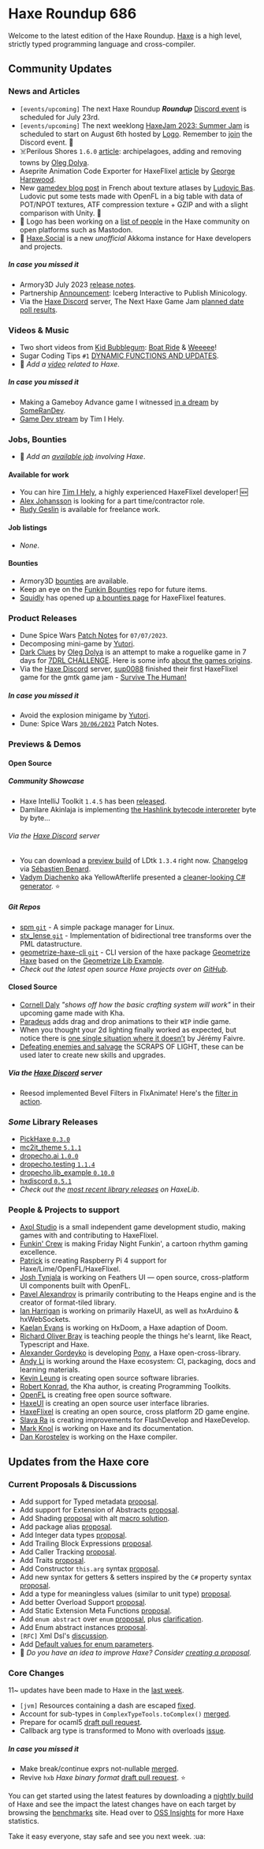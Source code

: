 [_template]: ../templates/roundup.html
[date]: / "2023-07-13 10:11:00"
[modified]: / "2023-07-13 10:41:00"
[published]: / "2023-07-13 11:59:00"
[description]: / "The latest news covering the Haxe community, featuring upcoming talks, the latest HaxeLib releases, game previews and lots more!"
[contributor]: https://twitter.com/teormech "Alexander Hohlov"

# Haxe Roundup 686

Welcome to the latest edition of the Haxe Roundup. [Haxe](http://haxe.org/?ref=haxe.io) is a high level, strictly typed programming language and cross-compiler.

## Community Updates

### News and Articles

- `[events/upcoming]` The next Haxe Roundup **_Roundup_** [Discord event](https://discord.com/events/162395145352904705/1127688092187361391) is scheduled for July 23rd.
- `[events/upcoming]` The next weeklong [HaxeJam 2023: Summer Jam](https://itch.io/jam/haxejam-2023-summer-jam) is scheduled to start on August 6th hosted by [Logo](https://fosstodon.org/@logo/110669456878920488). Remember to [join](https://discord.com/events/162395145352904705/1126639776829816902) the Discord event. :tada:
- ☠️Perilous Shores `1.6.0` [article](https://www.patreon.com/posts/85733421): archipelagoes, adding and removing towns by [Oleg Dolya](https://twitter.com/watawatabou/status/1677399158687146008).
- Aseprite Animation Code Exporter for HaxeFlixel [article](https://www.buymeacoffee.com/harpwood/aseprite-animation-code-exporter-haxeflixel) by [George Harpwood](https://twitter.com/harpwood_studio/status/1677255652777811968).
- New [gamedev blog post](https://loudoweb.fr/texture-atlas/) in French about texture atlases by [Ludovic Bas](https://twitter.com/loudoweb/status/1676901236929437696). Ludovic put some tests made with OpenFL in a big table with data of POT/NPOT textures, ATF compression texture + GZIP and with a slight comparison with Unity. :star2:
- :pushpin: Logo has been working on a [list of people](https://gist.github.com/logo4poop/fadba8956b7196d61a865e8f47cffe43) in the Haxe community on open platforms such as Mastodon.
- :pushpin: [Haxe.Social](https://haxe.social/) is a new _unofficial_ Akkoma instance for Haxe developers and projects.

##### _In case you missed it_

- Armory3D July 2023 [release notes](https://armory3d.org/notes#2023.07).
- Partnership [Announcement](https://store.steampowered.com/news/app/1471700/view/3657534571516100734): Iceberg Interactive to Publish Minicology.
- Via the [Haxe Discord] server, The Next Haxe Game Jam [planned date poll results](https://discord.com/channels/162395145352904705/286485321925918721/1126163303245295617).

### Videos & Music

- Two short videos from [Kid Bubblegum](https://store.steampowered.com/app/2441500/Kid_Bubblegum): [Boat Ride](https://www.youtube.com/shorts/g3b6C0ymiVU) & [Weeeee](https://www.youtube.com/shorts/EFeSuwhFTyY)!
- Sugar Coding Tips `#1` [DYNAMIC FUNCTIONS AND UPDATES](https://twitter.com/sugarcoatedOwO/status/1678894210072600579).
- :memo: _Add a [video](https://github.com/skial/haxe.io/labels/video) related to Haxe_.

##### _In case you missed it_

- Making a Gameboy Advance game I witnessed [in a dream](https://www.youtube.com/watch?v=yLZ9iYOQoa0) by [SomeRanDev](https://twitter.com/SomeRanDev/status/1674184131452780545).
- [Game Dev stream](https://www.twitch.tv/videos/1859769423) by Tim I Hely.

### Jobs, Bounties

- :memo: _Add an [available job](https://github.com/skial/haxe.io/labels/jobs) involving Haxe_.

#### Available for work

- You can hire [Tim I Hely](https://twitter.com/SeiferTim/status/1678522112699514884), a highly experienced HaxeFlixel developer! :new:
- [Alex Johansson](https://twitter.com/alexvscoding/status/1621139055282126849) is looking for a part time/contractor role.
- [Rudy Geslin](https://github.com/kLabz) is available for freelance work.

#### Job listings

- _None_.

#### Bounties

- Armory3D [bounties](https://github.com/armory3d/armory/labels/bounty) are available.
- Keep an eye on the [Funkin Bounties](https://github.com/FunkinCrew/funkinBounties) repo for future items.
- [Squidly](https://twitter.com/squuuidly/status/1243925472121151488) has opened up [a bounties page](https://github.com/chosencharacters/squidBounties) for HaxeFlixel features.

### Product Releases

- Dune Spice Wars [Patch Notes](https://store.steampowered.com/news/app/1605220/view/3669919470524650644) for `07/07/2023`.
- Decomposing mini-game by [Yutori](https://twitter.com/_yutoring/status/1677988448140136453).
- [Dark Clues](https://watabou.itch.io/dark-clues) by [Oleg Dolya](https://twitter.com/watawatabou/status/1679084074827218945) is an attempt to make a roguelike game in 7 days for [7DRL CHALLENGE](https://itch.io/jam/7drl-challenge-2022). Here is some info [about the games origins](https://watabou.itch.io/dark-clues/devlog/391024/about-this-game).
- Via the [Haxe Discord] server, [sup0088](https://discord.com/channels/162395145352904705/162664383082790912/1127335376009314335) finished their first HaxeFlixel game for the gmtk game jam - [Survive The Human!](https://sabe09.itch.io/survive-the-human)

##### _In case you missed it_

- Avoid the explosion minigame by [Yutori](https://twitter.com/_yutoring/status/1675028301981835265).
- Dune: Spice Wars [`30/06/2023`](https://store.steampowered.com/news/app/1605220/view/3669919470499392571) Patch Notes.

### Previews & Demos

#### Open Source

##### Community Showcase

- Haxe IntelliJ Toolkit `1.4.5` has been [released](https://community.haxe.org/t/haxe-toolkit-support-1-4-0-released-supports-intellij-2023/3983/3?u=skial).
- Damilare Akinlaja is implementing [the Hashlink bytecode interpreter](https://twitter.com/FourEyedWiz/status/1677656310655905792) byte by byte...

###### Via the [Haxe Discord] server

- You can download a [preview build](https://ldtk.io/versions/) of LDtk `1.3.4` right now. [Changelog](https://ldtk.io/release-notes/next/ ) via [Sébastien Benard](https://discord.com/channels/761549092677353513/761550416504684545/1126795033094410240).
- [Vadym Diachenko](https://discord.com/channels/162395145352904705/1121417972238536855/1121417972238536855) aka YellowAfterlife presented a [cleaner-looking C# generator](https://github.com/YAL-Haxe/sillysharp). :star:

##### _Git Repos_

- [spm `git`](https://github.com/SymmetricalOS/spm) - A simple package manager for Linux.
- [stx_lense `git`](https://github.com/ohmrun/stx_lense) - Implementation of bidirectional tree transforms over the PML datastructure.
- [geometrize-haxe-cli `git`](https://github.com/ErikGaDev/geometrize-haxe-cli) - CLI version of the haxe package [Geometrize Haxe](https://github.com/Tw1ddle/geometrize-haxe) based on the [Geometrize Lib Example](https://github.com/Tw1ddle/geometrize-lib-example).
- _Check out the latest open source Haxe projects over on [GitHub][latest github]_.

#### Closed Source

- [Cornell Daly](https://twitter.com/bojjenclon/status/1678554239889469443) _"shows off how the basic crafting system will work"_ in their upcoming game made with Kha.
- [Paradeus](https://twitter.com/ParadeusGame/status/1677346746165497856) adds drag and drop animations to their `WIP` indie game.
- When you thought your 2d lighting finally worked as expected, but notice there is [one single situation where it doesn’t](https://twitter.com/jeremyfaivre/status/1677337070463864834) by Jérémy Faivre.
- [Defeating enemies and salvage](https://twitter.com/joelgervasi/status/1677785141215744001) the SCRAPS OF LIGHT, these can be used later to create new skills and upgrades.

##### Via the [Haxe Discord] server

- Reesod implemented Bevel Filters in FlxAnimate! Here's the [filter in action](https://discord.com/channels/162395145352904705/162664383082790912/1128150440131964979).

### _Some_ Library Releases

- [PickHaxe `0.3.0`](https://lib.haxe.org/p/PickHaxe)
- [mc2it_theme `5.1.1`](https://lib.haxe.org/p/mc2it_theme)
- [dropecho.ai `1.0.0`](https://lib.haxe.org/p/dropecho.ai)
- [dropecho.testing `1.1.4`](https://lib.haxe.org/p/dropecho.testing)
- [dropecho.lib_example `0.10.0`](https://lib.haxe.org/p/dropecho.lib_example)
- [hxdiscord `0.5.1`](https://lib.haxe.org/p/hxdiscord)
- _Check out the [most recent library releases](https://lib.haxe.org/recent/) on HaxeLib_.

### People & Projects to support

- [Axol Studio](https://axolstudio.com/) is a small independent game development studio, making games with and contributing to HaxeFlixel.
- [Funkin' Crew](https://ninja-muffin24.itch.io/funkin) is making Friday Night Funkin', a cartoon rhythm gaming excellence.
- [Patrick](https://www.patreon.com/gepatto) is creating Raspberry Pi 4 support for Haxe/Lime/OpenFL/HaxeFlixel.
- [Josh Tynjala](https://github.com/sponsors/joshtynjala) is working on Feathers UI — open source, cross-platform UI components built with OpenFL.
- [Pavel Alexandrov](https://ko-fi.com/yanrishatum) is primarily contributing to the Heaps engine and is the creator of format-tiled library.
- [Ian Harrigan](https://github.com/sponsors/ianharrigan) is working on primarily HaxeUI, as well as hxArduino & hxWebSockets.
- [Kaelan Evans](https://github.com/sponsors/kevansevans) is working on HxDoom, a Haxe adaption of Doom.
- [Richard Oliver Bray](https://ko-fi.com/richardoliverbray) is teaching people the things he's learnt, like React, Typescript and Haxe.
- [Alexander Gordeyko](https://www.patreon.com/axgord) is developing [Pony](https://github.com/AxGord/Pony), a Haxe open-cross-library.
- [Andy Li](https://github.com/users/andyli/sponsorship) is working around the Haxe ecosystem: CI, packaging, docs and learning materials.
- [Kevin Leung](https://www.patreon.com/kevinresol) is creating open source software libraries.
- [Robert Konrad](https://www.patreon.com/RobDangerous), the Kha author, is creating Programming Toolkits.
- [OpenFL](https://www.patreon.com/openfl) is creating free open source software.
- [HaxeUI](https://www.patreon.com/haxeui) is creating an open source user interface libraries.
- [HaxeFlixel](https://www.patreon.com/haxeflixel) is creating an open source, cross platform 2D game engine.
- [Slava Ra](https://www.patreon.com/slavara) is creating improvements for FlashDevelop and HaxeDevelop.
- [Mark Knol](https://www.patreon.com/markknol) is working on Haxe and its documentation.
- [Dan Korostelev](https://www.patreon.com/nadako) is working on the Haxe compiler.

## Updates from the Haxe core

### Current Proposals & Discussions

- Add support for Typed metadata [proposal](https://github.com/HaxeFoundation/haxe-evolution/pull/111).
- Add support for Extension of Abstracts [proposal](https://github.com/HaxeFoundation/haxe-evolution/pull/109).
- Add Shading [proposal](https://github.com/HaxeFoundation/haxe-evolution/pull/108) with alt [macro solution](https://github.com/HaxeFoundation/haxe-evolution/pull/108#issuecomment-1500970329).
- Add package alias [proposal](https://github.com/HaxeFoundation/haxe-evolution/pull/105).
- Add Integer data types [proposal](https://github.com/HaxeFoundation/haxe-evolution/pull/101).
- Add Trailing Block Expressions [proposal](https://github.com/HaxeFoundation/haxe-evolution/pull/100).
- Add Caller Tracking [proposal](https://github.com/HaxeFoundation/haxe-evolution/pull/99).
- Add Traits [proposal](https://github.com/HaxeFoundation/haxe-evolution/pull/98).
- Add Constructor `this.arg` syntax [proposal](https://github.com/HaxeFoundation/haxe-evolution/pull/97).
- Add new syntax for getters & setters inspired by the `C#` property syntax [proposal](https://github.com/HaxeFoundation/haxe-evolution/pull/96).
- Add a type for meaningless values (similar to unit type) [proposal](https://github.com/HaxeFoundation/haxe-evolution/pull/95).
- Add better Overload Support [proposal](https://github.com/HaxeFoundation/haxe-evolution/pull/93).
- Add Static Extension Meta Functions [proposal](https://github.com/HaxeFoundation/haxe-evolution/pull/91).
- Add `enum abstract` over `enum` [proposal](https://github.com/HaxeFoundation/haxe-evolution/pull/87), plus [clarification](https://github.com/HaxeFoundation/haxe-evolution/pull/87#issuecomment-935339089).
- Add Enum abstract instances [proposal](https://github.com/HaxeFoundation/haxe-evolution/pull/86).
- `[RFC]` Xml Dsl's [discussion](https://github.com/HaxeFoundation/haxe-evolution/issues/60).
- Add [Default values for enum parameters](https://github.com/HaxeFoundation/haxe-evolution/issues/27).
- :memo: _Do you have an idea to improve Haxe? Consider [creating a proposal]._

### Core Changes

11~ updates have been made to Haxe in the [last week][last week newurl].

- `[jvm]` Resources containing a dash are escaped [fixed](https://github.com/HaxeFoundation/haxe/issues/11275).
- Account for sub-types in `ComplexTypeTools.toComplex()` [merged](https://github.com/HaxeFoundation/haxe/pull/11273).
- Prepare for ocaml5 [draft pull request](https://github.com/HaxeFoundation/haxe/pull/11272).
- Callback arg type is transformed to Mono with overloads [issue](https://github.com/HaxeFoundation/haxe/issues/11274).

##### _In case you missed it_

- Make break/continue exprs not-nullable [merged](https://github.com/HaxeFoundation/haxe/pull/11269).
- Revive `hxb` _Haxe binary format_ [draft pull request](https://github.com/HaxeFoundation/haxe/pull/11266). :star:

You can get started using the latest features by downloading a [nightly build] of Haxe and see the impact the latest changes have on each target by browsing the [benchmarks] site. Head over to [OSS Insights](https://ossinsight.io/analyze/HaxeFoundation/haxe#overview) for more Haxe statistics.

Take it easy everyone, stay safe and see you next week. :ua:

[benchmarks]: https://benchs.haxe.org/
[nightly build]: http://build.haxe.org
[creating a proposal]: https://github.com/HaxeFoundation/haxe-evolution
[last week]: https://github.com/search?q=closed:2023-07-06..2023-07-13+org:haxefoundation+is:closed&type=issues
[last week newurl]: https://github.com/search?q=updated:%3E2023-07-06+org:haxefoundation&type=issues
[latest github]: https://github.com/search?q=closed:2023-07-06..2023-07-13+org:haxefoundation+is:closed&type=issues
[lang ranking]: https://ossinsight.io/collections/programming-language/
[insights]: https://ossinsight.io/analyze/HaxeFoundation/haxe#overview
[Haxe Discord]: https://discordapp.com/invite/0uEuWH3spjck73Lo
[Armory Discord]: https://discord.com/invite/7jDud8R3dE
[OpenFL Discord]: https://discordapp.com/invite/tDgq8EE
[FeathersUI Discord]: https://discord.com/invite/SnJBC53
[Deepnight Discord]: https://discord.gg/xRMdA4er
